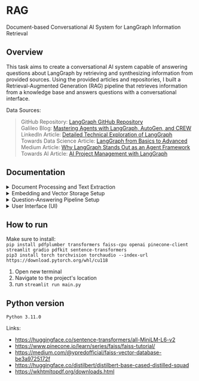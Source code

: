# RAG
Document-based Conversational AI System for LangGraph Information Retrieval

## Overview
This task aims to create a conversational AI system capable of answering questions about LangGraph by retrieving and synthesizing information from provided sources. Using the provided articles and repositories, I built a Retrieval-Augmented Generation (RAG) pipeline that retrieves information from a knowledge base and answers questions with a conversational interface.

Data Sources:
> GitHub Repository: [LangGraph GitHub Repository](https://github.com/langchain-ai/langgraph)</br>
> Galileo Blog: [Mastering Agents with LangGraph, AutoGen, and CREW](https://galileo.ai/blog/mastering-agents-langgraph-vs-autogen-vs-crew)</br>
> LinkedIn Article: [Detailed Technical Exploration of LangGraph](https://www.linkedin.com/pulse/langgraph-detailed-technical-exploration-ai-workflow-jagadeesan-n9woc/)</br>
> Towards Data Science Article: [LangGraph from Basics to Advanced](https://towardsdatascience.com/from-basics-to-advanced-exploring-langgraph-e8c1cf4db787)</br>
> Medium Article: [Why LangGraph Stands Out as an Agent Framework](https://medium.com/@hao.l/why-langgraph-stands-out-as-an-exceptional-agent-framework-44806d969cc6)</br>
> Towards AI Article: [AI Project Management with LangGraph](https://pub.towardsai.net/revolutionizing-project-management-with-ai-agents-and-langgraph-ff90951930c1)</br>

## Documentation

<details> 
  <summary>Document Processing and Text Extraction</summary>
  
  ### Overview
  This phase downloads, extracts, cleans, and chunks LangGraph-related documents for efficient retrieval and processing in the RAG pipeline.

* Downloading PDFs: download_page_as_pdf uses pdfkit to convert specified URLs to PDFs, which are saved for offline access. A configured path to wkhtmltopdf is required for pdfkit to function.

* Text Extraction: extractTextFromPDF uses pdfplumber to extract text from each PDF, making the content accessible for processing.

* Cleaning Text: clean_text removes extraneous elements like UI components, URLs, file paths, and whitespace to yield a streamlined version of the document.

* Chunking: chunk_text splits the cleaned text into manageable, overlapping sections, optimizing memory and ensuring coherence within each chunk.

* Saving Text: The processed text is saved as .txt files, organized in the output folder for easy access in the pipeline.

### Tools & Challenges
* Tools: pdfkit, pdfplumber, re (for regex-based cleaning), and os (for file management).
* Challenges: Configuring wkhtmltopdf, designing regex patterns for precise text cleaning, and managing memory in chunking for large documents.
</details>


<details> 
  <summary>Embedding and Vector Storage Setup</summary>
  
  ### Overview
  This phase converts document text into embeddings and stores them in a FAISS index for fast, semantic search.

* Embedding Engine: The EmbeddingEngine class uses SentenceTransformer to generate embeddings for text chunks, storing them efficiently in memory.

* Chunk Embedding: embed_chunks processes text in manageable batches, minimizing memory load by embedding in batches of 32.

* Index Building: build_index iterates through text files, using chunk_text to split documents, then embeds each chunk. All embeddings are stored in a FAISS index (IndexFlatL2) for vector similarity search.

* Outputs: The FAISS index and the list of processed text chunks are returned for use in the RAG pipeline.

### Tools & Challenges
* Tools: SentenceTransformer, FAISS, numpy, and custom document_processor module.
* Challenges: Balancing memory usage when embedding large text files, and managing batch processing efficiently.

</details>


<details> 
  <summary>Question-Answering Pipeline Setup</summary>

  ### Overview
  This stage uses a question-answering (QA) model to generate answers based on retrieved context, enhancing the RAG pipeline with precise responses.

* QA System: The QASystem class employs a pre-trained deepset/roberta-base-squad2 model to answer questions by finding the most relevant text spans within context.

* Answer Generation: generate_answer iterates over context passages, tokenizes inputs with a 512-token limit, and scores possible answer spans. The highest-confidence answer is selected and returned.

* Outputs: Returns the answer with a confidence score to indicate response reliability.

### Tools & Challenges
* Tools: AutoTokenizer, AutoModelForQuestionAnswering from Hugging Face, and torch.
* Challenges: Optimizing tokenization within the max length limit to avoid truncation and accurately identifying answer spans.
</details>


<details> 
  <summary>User Interface (UI) </summary>

  ### Overview
  This phase retrieves relevant documents and presents answers through a user-friendly interface.

* Retrieval: The main() function uses the EmbeddingEngine class to create document embeddings and build an index for efficient retrieval. When a query is entered, the most relevant chunks are retrieved from this index, based on similarity to the question.

* UI: Streamlit provides an interactive and accessible interface, configured with:

  * Document Processing: The sidebar enables document processing via buttons that convert URLs to PDFs and prepare the files for retrieval.
  * Question-Answer Interface: A main input box allows users to ask questions, retrieve answers, and view confidence scores and relevant documents.
### Tools & Challenges
* Tools: streamlit, faiss, document_processor for data management and retrieval.
* Challenges: Efficient retrieval of relevant text chunks and maintaining real-time response generation in a user-friendly UI.
</details>

## How to run
Make sure to install:</br>
`pip install pdfplumber transformers faiss-cpu openai pinecone-client streamlit gradio pdfkit sentence-transformers`</br>
`pip3 install torch torchvision torchaudio --index-url https://download.pytorch.org/whl/cu118`
1. Open new terminal
2. Navigate to the project's location
3. run `streamlit run main.py`


## Python version
`Python 3.11.0` 



Links:
* https://huggingface.co/sentence-transformers/all-MiniLM-L6-v2
* https://www.pinecone.io/learn/series/faiss/faiss-tutorial/
* https://medium.com/@ypredofficial/faiss-vector-database-be3a9725172f
* https://huggingface.co/distilbert/distilbert-base-cased-distilled-squad
* https://wkhtmltopdf.org/downloads.html


